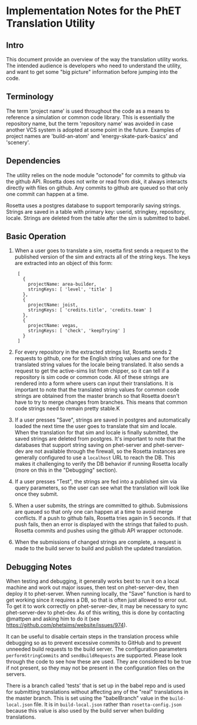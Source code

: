 Implementation Notes for the PhET Translation Utility
=====================================================

Intro
-----

This document provide an overview of the way the translation utility works.  The intended audience is developers who
need to understand the utility, and want to get some "big picture" information before jumping into the code.

Terminology
-----------

The term 'project name' is used throughout the code as a means to reference a simulation or common code library.  This
is essentially the repository name, but the term 'repository name' was avoided in case another VCS system is adopted
at some point in the future.  Examples of project names are 'build-an-atom' and 'energy-skate-park-basics' and 
'scenery'.

Dependencies
------------

The utility relies on the node module "octonode" for commits to github via the github API. Rosetta does not write or 
read from disk, it always interacts directly with files on github. Any commits to github are queued so that only one
commit can happen at a time.

Rosetta uses a postgres database to support temporarily saving strings. Strings are saved in a table with primary key:
userid, stringkey, repository, locale. Strings are deleted from the table after the sim is submitted to babel.

Basic Operation
---------------

1. When a user goes to translate a sim, rosetta first sends a request to the published version of the sim and extracts
all of the string keys. The keys are extracted into an object of this form:

        [ 
          {
            projectName: area-builder,
            stringKeys: [ 'level', 'title' ]
          },
          {
            projectName: joist,
            stringKeys: [ 'credits.title', 'credits.team' ]
          },
          {
            projectName: vegas,
            stringKeys: [ 'check', 'keepTrying' ]
          }
        ]
        
2. For every repository in the extracted strings list, Rosetta sends 2 requests to github, one for the English string 
values and one for the translated string values for the locale being translated. It also sends a request to get the 
active-sims list from chipper, so it can tell if a repository is sim code or common code. All of these strings are 
rendered into a form where users can input their translations.  It is important to note that the translated string
values for common code strings are obtained from the master branch so that Rosetta doesn't have to try to merge changes
from branches.  This means that common code strings need to remain pretty stable.K 
3. If a user presses "Save", strings are saved in postgres and automatically loaded the next time the user goes to
translate that sim and locale. When the translation for that sim and locale is finally submitted, the saved strings are
deleted from postgres.  It's important to note that the databases that support string saving on phet-server and
phet-server-dev are not available through the firewall, so the Rosetta instances are generally configured to use a
`localhost` URL to reach the DB.  This makes it challenging to verify the DB behavior if running Rosetta locally (more
on this in the "Debugging" section).
4. If a user presses "Test", the strings are fed into a published sim via query parameters, so the user can see what the
translation will look like once they submit.
5. When a user submits, the strings are committed to github. Submissions are queued so that only one can happen at a
time to avoid merge conflicts. If a push to github fails, Rosetta tries again in 5 seconds. If that push fails, then an
error is displayed with the strings that failed to push. Rosetta commits and pushes using the github API wrapper
octonode.
6. When the submissions of changed strings are complete, a request is made to the build server to build and publish the
updated translation.

Debugging Notes
---------------

When testing and debugging, it generally works best to run it on a local machine and work out major issues, then test
on phet-server-dev, then deploy it to phet-server.  When running locally, the "Save" function is hard to get working
since it requires a DB, so that is often just allowed to error out.  To get it to work correctly on phet-server-dev, it
may be necessary to sync phet-server-dev to phet-dev.  As of this writing, this is done by contacting @mattpen and
asking him to do it (see https://github.com/phetsims/website/issues/974).

It can be useful to disable certain steps in the translation process while debugging so as to prevent excessive commits
to GitHub and to prevent unneeded build requests to the build server.  The configuration parameters 
`performStringCommits` and `sendBuildRequests` are supported.  Please look through the code to see how these are used.
They are considered to be true if not present, so they may not be present in the configuration files on the servers.

There is a branch called 'tests' that is set up in the babel repo and is used for submitting translations without
affecting any of the "real" translations in the master branch.  This is set using the "babelBranch" value in the
`build-local.json` file.  It is in `build-local.json` rather than `rosetta-config.json` because this value is also used
by the build server when building translations.

